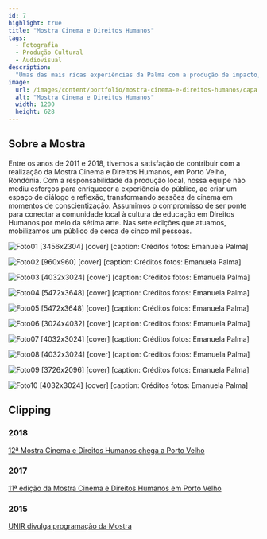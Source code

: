 ```yaml
---
id: 7
highlight: true
title: "Mostra Cinema e Direitos Humanos"
tags:
  - Fotografia
  - Produção Cultural
  - Audiovisual
description:
  "Umas das mais ricas experiências da Palma com a produção de impacto, abrindo caminhos para a formação de público e plateia para refletirmos os Direitos Humanos por meio da Sétima Artes."
image:
  url: /images/content/portfolio/mostra-cinema-e-direitos-humanos/capa.jpg
  alt: "Mostra Cinema e Direitos Humanos"
  width: 1200
  height: 628
---
```

<Titulo/>

<Tags />

<RedesSociais />

<IconeCompartilhar />

<ImagemPrincipal />

## Sobre a Mostra

Entre os anos de 2011 e 2018, tivemos a satisfação de contribuir com a realização da Mostra Cinema e Direitos Humanos, em Porto Velho, Rondônia. Com a responsabilidade da produção local, nossa equipe não mediu esforços para enriquecer a experiência do público, ao criar um espaço de diálogo e reflexão, transformando sessões de cinema em momentos de conscientização. Assumimos o compromisso de ser ponte para conectar a comunidade local à cultura de educação em Direitos Humanos por meio da sétima arte. Nas sete edições que atuamos, mobilizamos um público de cerca de cinco mil pessoas.

<Galeria>

  ![Foto01 [3456x2304] [cover] [caption: Créditos fotos: Emanuela Palma]](/images/content/portfolio/mostra-cinema-e-direitos-humanos/foto-01.jpg)

  ![Foto02 [960x960] [cover] [caption: Créditos fotos: Emanuela Palma]](/images/content/portfolio/mostra-cinema-e-direitos-humanos/foto-02.jpg)

  ![Foto03 [4032x3024] [cover] [caption: Créditos fotos: Emanuela Palma]](/images/content/portfolio/mostra-cinema-e-direitos-humanos/foto-03.jpg)

  ![Foto04 [5472x3648] [cover] [caption: Créditos fotos: Emanuela Palma]](/images/content/portfolio/mostra-cinema-e-direitos-humanos/foto-04.jpg)

  ![Foto05 [5472x3648] [cover] [caption: Créditos fotos: Emanuela Palma]](/images/content/portfolio/mostra-cinema-e-direitos-humanos/foto-05.jpg)

  ![Foto06 [3024x4032] [cover] [caption: Créditos fotos: Emanuela Palma]](/images/content/portfolio/mostra-cinema-e-direitos-humanos/foto-06.jpg)

  ![Foto07 [4032x3024] [cover] [caption: Créditos fotos: Emanuela Palma]](/images/content/portfolio/mostra-cinema-e-direitos-humanos/foto-07.jpg)

  ![Foto08 [4032x3024] [cover] [caption: Créditos fotos: Emanuela Palma]](/images/content/portfolio/mostra-cinema-e-direitos-humanos/foto-08.jpg)

  ![Foto09 [3726x2096] [cover] [caption: Créditos fotos: Emanuela Palma]](/images/content/portfolio/mostra-cinema-e-direitos-humanos/foto-09.jpg)

  ![Foto10 [4032x3024] [cover] [caption: Créditos fotos: Emanuela Palma]](/images/content/portfolio/mostra-cinema-e-direitos-humanos/foto-10.jpg)

</Galeria>

## Clipping

### 2018

[12ª Mostra Cinema e Direitos Humanos chega a Porto Velho](https://g1.globo.com/ro/rondonia/noticia/2018/12/03/porto-velho-recebe-12a-edicao-da-mostra-de-cinema-e-direitos-humanos.ghtml)

### 2017

[11ª edição da Mostra Cinema e Direitos Humanos em Porto Velho](https://tudorondonia.com/noticias/porto-velho-sedia-a-11-edicao-da-mostra-de-cinema-e-direitos-humanos-de-16-a-20,1422.shtml)

### 2015

[UNIR divulga programação da Mostra](https://www.unir.br/noticia/exibir/3399)

<BotaoCompartilhar />

<Espaco altura="40px" />
